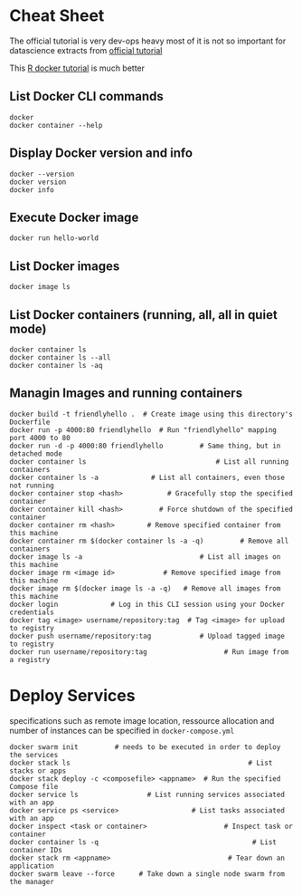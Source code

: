 # Cheat Sheet

The official tutorial is very dev-ops heavy most of it is not so important for datascience
extracts from [official tutorial](https://docs.docker.com/get-started/)

This [R docker tutorial](https://ropenscilabs.github.io/r-docker-tutorial/) is much better

## List Docker CLI commands
```
docker
docker container --help
```

## Display Docker version and info
```
docker --version
docker version
docker info
```

## Execute Docker image
```
docker run hello-world
```

## List Docker images
```
docker image ls
```

## List Docker containers (running, all, all in quiet mode)
```
docker container ls
docker container ls --all
docker container ls -aq
```

## Managin Images and running containers
```
docker build -t friendlyhello .  # Create image using this directory's Dockerfile
docker run -p 4000:80 friendlyhello  # Run "friendlyhello" mapping port 4000 to 80
docker run -d -p 4000:80 friendlyhello         # Same thing, but in detached mode
docker container ls                                # List all running containers
docker container ls -a             # List all containers, even those not running
docker container stop <hash>           # Gracefully stop the specified container
docker container kill <hash>         # Force shutdown of the specified container
docker container rm <hash>        # Remove specified container from this machine
docker container rm $(docker container ls -a -q)         # Remove all containers
docker image ls -a                             # List all images on this machine
docker image rm <image id>            # Remove specified image from this machine
docker image rm $(docker image ls -a -q)   # Remove all images from this machine
docker login             # Log in this CLI session using your Docker credentials
docker tag <image> username/repository:tag  # Tag <image> for upload to registry
docker push username/repository:tag            # Upload tagged image to registry
docker run username/repository:tag                   # Run image from a registry
```

# Deploy Services

specifications such as remote image location, ressource allocation and number of instances
can be specified in `docker-compose.yml`

```
docker swarm init         # needs to be executed in order to deploy the services
docker stack ls                                            # List stacks or apps
docker stack deploy -c <composefile> <appname>  # Run the specified Compose file
docker service ls                 # List running services associated with an app
docker service ps <service>                  # List tasks associated with an app
docker inspect <task or container>                   # Inspect task or container
docker container ls -q                                      # List container IDs
docker stack rm <appname>                             # Tear down an application
docker swarm leave --force      # Take down a single node swarm from the manager
```
